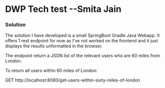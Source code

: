 # DWP Tech test --Smita Jain

### Solution
The solution I have developed is a small SpringBoot Gradle Java Webapp. 
It offers 1 rest endpoint for now as I've not worked on the frontend and it just displays the results unformatted in the browser.

The endpoint return a JSON list of the relevant users who are 60 miles from London.

To return all users within 60 miles of London:

GET http://localhost:8080/get-users-within-sixty-miles-of-london

